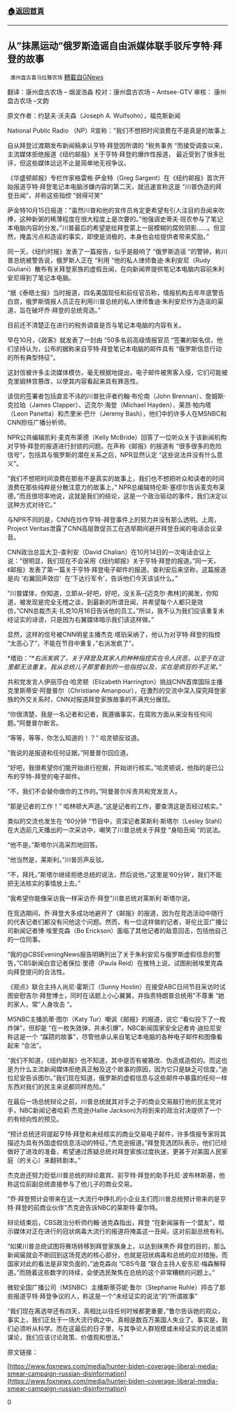 ###  [:house:返回首頁](https://github.com/ourhimalayas/txt)
---

## 从&#8221;抹黑运动&#8221;俄罗斯造谣自由派媒体联手驳斥亨特·拜登的故事
` 康州盘古喜马拉雅农场` [轉載自GNews](https://gnews.org/zh-hans/641630/)

翻译：康州盘古农场 – 烟波浩淼
校对：康州盘古农场 – Antsee-GTV
审核： 康州盘古农场 –文韵

原文作者：约瑟夫·沃夫森（Joseph A. Wulfsohn），福克斯新闻

National Public Radio （NP）R宣称：”我们不想把时间浪费在不是真是的故事上

自从拜登过渡期发布新闻稿承认亨特·拜登因所谓的 “税务事务 “而接受调查以来，主流媒体拒绝报道《纽约邮报》关于亨特·拜登的爆炸性报道， 最近受到了很多批评，但这些媒体远远不止是简单地无视争议。

《华盛顿邮报》专栏作家格雷格·萨金特（Greg Sargent）在《纽约邮报》首次开始报道亨特·拜登笔记本电脑涉嫌内容的第二天，就迅速宣称这是 “川普伪造的拜登丑闻”，并称这些指控 “弱得可笑”

萨金特10月15日报道：”虽然川普和他的宣传员肯定更希望有引人注目的丑闻来吹捧，这种新粥的稀薄程度在很大程度上是次要的。”他强调史蒂夫·班农参与了笔记本电脑内容的分发。”川普最后的希望是给拜登蒙上一层模糊的腐败阴影……。但显然，掩盖污点和造谣的事实，即使是消极的，本身也会给提供者带来奖励。”

同一天，《纽约时报》发表了一篇报告，似乎是敲响了 “俄罗斯造谣 “的警钟，称川普总统被警告说，俄罗斯人正在 “利用 “他的私人律师鲁迪·朱利安尼（Rudy Giuliani）散布有关拜登家族的虚假丑闻，在向新闻界提供笔记本电脑内容前朱利安尼得到了笔记本电脑。

“据《泰晤士报》当时报道，四名美国现任和前任官员称，情报机构去年年底警告白宫，俄罗斯情报人员正在利用川普总统的私人律师鲁迪·朱利安尼作为造谣的渠道，旨在破坏乔·拜登的总统竞选。”

目前还不清楚正在进行的税务调查是否与笔记本电脑的内容有关。

早在10月，《政客》就发表了一封由 “50多名前高级情报官员 “签署的联名信，他们坚持认为，公布的据称来自亨特·拜登笔记本电脑的邮件具有 “俄罗斯信息行动的所有典型特征”。

这封信被许多主流媒体模仿，毫无根据地提出，电子邮件被黑客入侵，它们可能被克里姆林宫篡改，以使其内容看起来具有罪恶性。

该信的签署者包括直言不讳的川普批评者约翰·布伦南（John Brennan）、詹姆斯·克拉珀（James Clapper）、迈克尔·海登（Michael Hayden）、莱昂·帕内塔（Leon Panetta）和杰里米·巴什（Jeremy Bash），他们中的许多人在MSNBC和CNN担任广播分析师。

NPR公共编辑凯利·麦克布莱德（Kelly McBride）回答了一位听众关于该新闻机构对亨特·拜登的报道进行封锁的问题。在声称《邮报》的报道有 “很多很多的危险信号”，包括其与俄罗斯的潜在关系之后，NPR显然认定 “这些说法并没有什么意义”。

“我们不想把时间浪费在那些不是真实的故事上，我们也不想把听众和读者的时间浪费在那些纯粹是分散注意力的故事上，” NPR总编辑特伦斯·塞缪尔告诉麦克布莱德。”而且很坦率地说，这就是我们的结论，这是一个政治驱动的事件，我们决定以这种方式对待它。”

与NPR不同的是，CNN在炒作亨特-拜登事件上的努力并没有那么透明。上周，Project Veritas泄露了CNN高层敦促员工在选举期间避开拜登丑闻的电话会议录音。

CNN政治总监大卫-查利安（David Chalian）在10月14日的一次电话会议上说：”很明显，我们现在不会采用《纽约邮报》关于亨特·拜登的报道。”同一天，《邮报》发表了第一篇关于亨特·拜登电子邮件的报道。查利安后来坚称，这篇报道是向 ‘右翼回声效应’  在‘下达行军令’，告诉他们今天该谈什么。”

“川普媒体，你知道，立即从–好吧，好吧，没关系–[迈克尔·弗林]的揭发，你知道，被发现是完全无稽之谈，到最新的所谓丑闻，并希望每个人都只是效仿，”CNN总裁杰夫·扎克10月16日告诉他的员工。”所以，我不认为我们应该重复未经证实的诽谤，只是因为右翼媒体暗示我们该这样做。”

显然，这样的信号被CNN明星主播杰克·塔珀采纳了，他认为对亨特·拜登的指控 “太恶心了”，不能在节目中重复，”右派发疯了”。

*塔珀：“**右派发疯了，关于拜登及其家人的种种指控实在令人厌恶，以至于在这里都无法重复。我从总统儿子那里看到的一些指控以及，实在是疯狂的不正常。”*

共和党发言人伊丽莎白·哈灵顿（Elizabeth Harrington）挑战CNN首席国际主播克里斯蒂安·阿曼普尔（Christiane Amanpour），在激烈的交流中深入探究拜登家族的外交关系时，CNN对报道拜登家族故事的不满充分展现。

“你很清楚，我是一名记者和记者，我遵循事实，在腐败方面从来没有任何问题。”阿曼普尔断言。

“等等，等等，你怎么知道的！？” 哈灵顿反驳道。

“我说的是报道和任何证据。”阿曼普尔回应道。

“好吧，我很希望你们能开始进行挖掘，开始进行核实。”哈灵顿说，他指的是已公布的亨特-拜登的电子邮件。

“不，我们不会替你做你的工作的。”阿曼普尔斥责共和党发言人。

“那是记者的工作！” 哈林顿大声道。”这是记者的工作，要查清这是否经过核实。”

类似的交流也发生在 “60分钟 “节目中，资深记者莱斯利·斯塔尔（Lesley Stahl）在大选前几天播出的一次采访中，嘲笑了川普总统关于拜登 “身陷丑闻 “的说法。

“他不是。”斯塔尔兴高采烈地回答。

“他当然是，莱斯利。”川普厉声反驳。

“不，拜托，”斯塔尔继续拒绝总统的说法，然后说他，”这里是’60分钟’，我们不能把无法核实的事情放上去。”

“我希望你能像采访我一样采访乔·拜登”川普总统对莱斯利·斯塔尔说。

在竞选期间，乔·拜登大多成功地避开了《邮报》的报道，因为在竞选活动中随行的代表记者们都没有问他这个问题。然而，有一位这样做的记者，哥伦比亚广播公司新闻记者博·埃里克森（Bo Erickson）面临了其他记者的敌意回击，包括他自己的一位同事。

“我的@CBSEveningNews报告明确列出了关于朱利安尼与俄罗斯虚假信息的警告，”CBS新闻白宫记者保拉·里德（Paula Reid）在推特上说，试图削弱埃里克森向拜登提问的合法性。

《观点》联合主持人尚尼·霍斯汀（Sunny Hostin）在接受ABC日间节目采访时试图安慰吉尔·拜登博士，同时在话题上小心翼翼，并指责特朗普总统用”不尊重 “她的家人，常”人身攻击 “。

MSNBC主播凯蒂·图尔（Katy Tur）嘲讽《邮报》的报道，说它 “看似投下了一枚炸弹”，但却是 “在一枚失效弹，并未引爆”。NBC新闻国家安全记者肯·迪拉尼安称这是一个 “蹊跷的故事”，尽管他承认来自笔记本电脑的各种电子邮件和图像看起来 “合法”。

“我们不知道，《纽约邮报》也不知道，其中是否有被篡改、伪造或造假的。而这也是为什么主流新闻媒体拒绝真正触及这个故事的原因，因为它只是缺乏可信度，”迪拉尼安告诉图尔。”我们现在知道，俄罗斯的虚假信息与这些邮件中暴露的任何一样东西对我们的民主来说都同样危险。”

在最后一场总统辩论之前，川普总统就其对手之子的商业交易敲打他的民主党对手，NBC新闻记者哈莉·杰克逊(Hallie Jackson)为将到来的政治对决提供了一个的有倾向性的预见。

“预计总统还将提起亨特·拜登和未经核实的商业交易电子邮件，许多情报专家将其描述为具有外国虚假信息活动的特征，”杰克逊报道。”拜登竞选团队表示，他们已经做好了进攻的准备，希望通过质疑总统对拜登家族过度执迷，更甚于对美国人民家庭（的关心）来翻转剧本。”

杰克逊还努力贬低川普总统的辩论嘉宾、前亨特·拜登的助手托尼·波布林斯基，他称这位前副总统直接参与了他儿子的商业交易。

“乔·拜登预计会带来在这一大流行中挣扎的小企业主们而川普总统预计带来的是亨特·拜登的前商业伙伴”杰克逊告诉NBC的莱斯特·霍尔特。

辩论结束后，CBS政治分析师约翰·迪克森指出，拜登 “在新闻届有一个盟友”，暗示媒体对正在进行的冠状病毒大流行的报道将掩盖这一丑闻，这对前副总统有利。

“如果川普总统试图将赛场转移到拜登家族身上，以达到抹黑乔·拜登的目的，那么新闻届就会不断回到这场竞选的核心部分，也就是冠状病毒和总统的应对措施，而国家对此的看法是非常负面的，”迪克森向 “CBS今晨 “联合主持人安东尼·梅森解释道。”而随着这些数字的持续，会使选民聚焦在总统的这个非常糟糕的问题上。”

微软全国广播公司（MSNBC）主播斯蒂芬妮·鲁尔（Stephanie Ruhle）抨击了那些报道亨特·拜登争议的人，称这是一个“未经证实的说法”的“所谓故事”

“我们现在离选举还有四天，真相比以往任何时候都更重要，”鲁尔告诉她的观众，事实上，我们正处于一场大流行病之中。真相是数百万美国人失业了。事实是，我们必须听从科学。而在这最后的日子里，与其争论人群规模或未经证实的说法或阴谋论，我们应该讨论政策、价值观和想法。”



原文链接：

[https://www.foxnews.com/media/hunter-biden-coverage-liberal-media-smear-campaign-russian-disinformation](https://www.foxnews.com/media/hunter-biden-coverage-liberal-media-smear-campaign-russian-disinformation)

0
